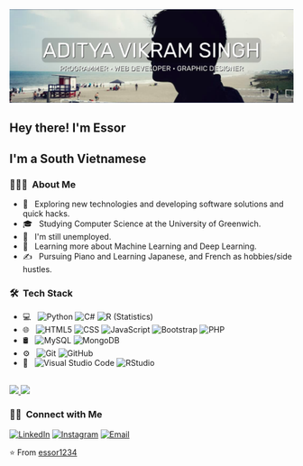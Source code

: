 <img src="https://raw.githubusercontent.com/AVS1508/AVS1508/master/assets/Aditya%20Vikram%20Singh%20Banner.png">

<h2> Hey there! I'm Essor</h2>
<h2> I'm a South Vietnamese</h2>



<h3> 👨🏻‍💻 &nbsp;About Me </h3>

- 🤔 &nbsp; Exploring new technologies and developing software solutions and quick hacks.
- 🎓 &nbsp; Studying Computer Science at the University of Greenwich.
- 💼 &nbsp; I'm still unemployed.
- 🌱 &nbsp; Learning more about Machine Learning and Deep Learning.
- ✍️ &nbsp; Pursuing Piano and Learning Japanese, and French as hobbies/side hustles.

<h3> 🛠 &nbsp;Tech Stack</h3>

- 💻 &nbsp;
  ![Python](https://img.shields.io/badge/-Python-333333?style=flat&logo=python)
  ![C#](https://img.shields.io/badge/-C%23-333333?style=flat&logo=csharp&logoColor=white)
  ![R (Statistics)](https://img.shields.io/badge/-R-333333?style=flat&logo=R&logoColor=276DC3)
- 🌐 &nbsp;
  ![HTML5](https://img.shields.io/badge/-HTML5-333333?style=flat&logo=HTML5)
  ![CSS](https://img.shields.io/badge/-CSS-333333?style=flat&logo=CSS3&logoColor=1572B6)
  ![JavaScript](https://img.shields.io/badge/-JavaScript-333333?style=flat&logo=javascript)
  ![Bootstrap](https://img.shields.io/badge/-Bootstrap-333333?style=flat&logo=bootstrap&logoColor=563D7C)
  ![PHP](https://img.shields.io/badge/-PHP-333333?style=flat&logo=php&logoColor=white)
- 🛢 &nbsp;
  ![MySQL](https://img.shields.io/badge/-MySQL-333333?style=flat&logo=mysql)
  ![MongoDB](https://img.shields.io/badge/-MongoDB-333333?style=flat&logo=mongodb)
- ⚙️ &nbsp;
  ![Git](https://img.shields.io/badge/-Git-333333?style=flat&logo=git)
  ![GitHub](https://img.shields.io/badge/-GitHub-333333?style=flat&logo=github)
- 🔧 &nbsp;
  ![Visual Studio Code](https://img.shields.io/badge/-Visual%20Studio%20Code-333333?style=flat&logo=visual-studio-code&logoColor=007ACC)
  ![RStudio](https://img.shields.io/badge/-RStudio-333333?style=flat&logo=rstudio)

<br/>

<a href="https://github.com/essor1234">
  <img height="180em" src="https://github-readme-stats.vercel.app/api?username=essor1234&theme=buefy&show_icons=true" />
  <img height="180em" src="https://github-readme-stats.vercel.app/api/top-langs/?username=essor1234&theme=buefy&layout=compact" />
</a>

<br/>

<h3> 🤝🏻 &nbsp;Connect with Me </h3>

<p align="center">

<a href="https://www.linkedin.com/in/xu%C3%A2n-qu%C3%BD-m%E1%BA%A1nh-959382265/"><img alt="LinkedIn" src="https://img.shields.io/badge/Manh%20Xuan%20Quy-blue?style=flat-square&logo=linkedin"></a>
<a href="https://www.instagram.com/manhxuanquy_2004/"><img alt="Instagram" src="https://img.shields.io/badge/Instagram-manhxuanquy_2004-blue?style=flat-square&logo=instagram"></a>
<a href="mailto:manhxquy@gmail.com"><img alt="Email" src="https://img.shields.io/badge/Email-manhxquy@gmail.com-blue?style=flat-square&logo=gmail"></a>
</p>

⭐️ From [essor1234](https://github.com/essor1234)
